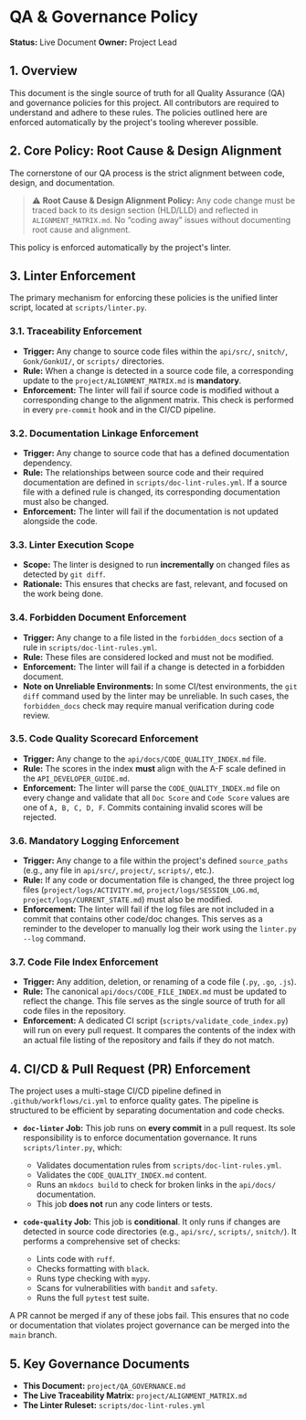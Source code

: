 # QA & Governance Policy

**Status:** Live Document
**Owner:** Project Lead

## 1. Overview
This document is the single source of truth for all Quality Assurance (QA) and governance policies for this project. All contributors are required to understand and adhere to these rules. The policies outlined here are enforced automatically by the project's tooling wherever possible.

## 2. Core Policy: Root Cause & Design Alignment
The cornerstone of our QA process is the strict alignment between code, design, and documentation.

> ⚠️ **Root Cause & Design Alignment Policy:**
> Any code change must be traced back to its design section (HLD/LLD) and reflected in `ALIGNMENT_MATRIX.md`.
> No “coding away” issues without documenting root cause and alignment.

This policy is enforced automatically by the project's linter.

## 3. Linter Enforcement
The primary mechanism for enforcing these policies is the unified linter script, located at `scripts/linter.py`.

### 3.1. Traceability Enforcement
- **Trigger:** Any change to source code files within the `api/src/`, `snitch/`, `Gonk/GonkUI/`, or `scripts/` directories.
- **Rule:** When a change is detected in a source code file, a corresponding update to the `project/ALIGNMENT_MATRIX.md` is **mandatory**.
- **Enforcement:** The linter will fail if source code is modified without a corresponding change to the alignment matrix. This check is performed in every `pre-commit` hook and in the CI/CD pipeline.

### 3.2. Documentation Linkage Enforcement
- **Trigger:** Any change to source code that has a defined documentation dependency.
- **Rule:** The relationships between source code and their required documentation are defined in `scripts/doc-lint-rules.yml`. If a source file with a defined rule is changed, its corresponding documentation must also be changed.
- **Enforcement:** The linter will fail if the documentation is not updated alongside the code.

### 3.3. Linter Execution Scope
- **Scope:** The linter is designed to run **incrementally** on changed files as detected by `git diff`.
- **Rationale:** This ensures that checks are fast, relevant, and focused on the work being done.

### 3.4. Forbidden Document Enforcement
- **Trigger:** Any change to a file listed in the `forbidden_docs` section of a rule in `scripts/doc-lint-rules.yml`.
- **Rule:** These files are considered locked and must not be modified.
- **Enforcement:** The linter will fail if a change is detected in a forbidden document.
- **Note on Unreliable Environments:** In some CI/test environments, the `git diff` command used by the linter may be unreliable. In such cases, the `forbidden_docs` check may require manual verification during code review.

### 3.5. Code Quality Scorecard Enforcement
- **Trigger:** Any change to the `api/docs/CODE_QUALITY_INDEX.md` file.
- **Rule:** The scores in the index **must** align with the A-F scale defined in the `API_DEVELOPER_GUIDE.md`.
- **Enforcement:** The linter will parse the `CODE_QUALITY_INDEX.md` file on every change and validate that all `Doc Score` and `Code Score` values are one of `A, B, C, D, F`. Commits containing invalid scores will be rejected.

### 3.6. Mandatory Logging Enforcement
- **Trigger:** Any change to a file within the project's defined `source_paths` (e.g., any file in `api/src/`, `project/`, `scripts/`, etc.).
- **Rule:** If any code or documentation file is changed, the three project log files (`project/logs/ACTIVITY.md`, `project/logs/SESSION_LOG.md`, `project/logs/CURRENT_STATE.md`) must also be modified.
- **Enforcement:** The linter will fail if the log files are not included in a commit that contains other code/doc changes. This serves as a reminder to the developer to manually log their work using the `linter.py --log` command.

### 3.7. Code File Index Enforcement
- **Trigger:** Any addition, deletion, or renaming of a code file (`.py`, `.go`, `.js`).
- **Rule:** The canonical `api/docs/CODE_FILE_INDEX.md` must be updated to reflect the change. This file serves as the single source of truth for all code files in the repository.
- **Enforcement:** A dedicated CI script (`scripts/validate_code_index.py`) will run on every pull request. It compares the contents of the index with an actual file listing of the repository and fails if they do not match.

## 4. CI/CD & Pull Request (PR) Enforcement
The project uses a multi-stage CI/CD pipeline defined in `.github/workflows/ci.yml` to enforce quality gates. The pipeline is structured to be efficient by separating documentation and code checks.

- **`doc-linter` Job:** This job runs on **every commit** in a pull request. Its sole responsibility is to enforce documentation governance. It runs `scripts/linter.py`, which:
    - Validates documentation rules from `scripts/doc-lint-rules.yml`.
    - Validates the `CODE_QUALITY_INDEX.md` content.
    - Runs an `mkdocs build` to check for broken links in the `api/docs/` documentation.
    - This job **does not** run any code linters or tests.

- **`code-quality` Job:** This job is **conditional**. It only runs if changes are detected in source code directories (e.g., `api/src/`, `scripts/`, `snitch/`). It performs a comprehensive set of checks:
    - Lints code with `ruff`.
    - Checks formatting with `black`.
    - Runs type checking with `mypy`.
    - Scans for vulnerabilities with `bandit` and `safety`.
    - Runs the full `pytest` test suite.

A PR cannot be merged if any of these jobs fail. This ensures that no code or documentation that violates project governance can be merged into the `main` branch.

## 5. Key Governance Documents
- **This Document:** `project/QA_GOVERNANCE.md`
- **The Live Traceability Matrix:** `project/ALIGNMENT_MATRIX.md`
- **The Linter Ruleset:** `scripts/doc-lint-rules.yml`

